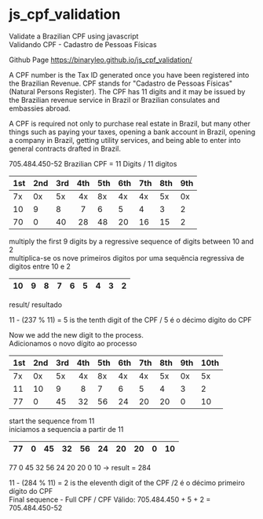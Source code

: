 # js_cpf_validation
Validate a Brazilian CPF using javascript<br/>
Validando CPF - Cadastro de Pessoas Físicas

Github Page https://binaryleo.github.io/js_cpf_validation/


A CPF number is the Tax ID generated once you have been registered into the Brazilian Revenue.
 CPF stands for "Cadastro de Pessoas Físicas" (Natural Persons Register). 
 The CPF has 11 digits and it may be issued by the Brazilian revenue service in Brazil
  or Brazilian consulates and embassies abroad.

A CPF is required not only to purchase real estate in Brazil,
 but many other things such as paying your taxes, opening a bank account in Brazil, 
  opening a company in Brazil, getting utility services, and being able to enter into general 
  contracts drafted in Brazil.


705.484.450-52 Brazilian CPF = 11 Digits / 11 digitos

|1st|2nd|3rd|4th|5th|6th|7th|8th|9th|
|---|---|---|:-:|---|---|---|---|---|
| 7x| 0x| 5x| 4x| 8x| 4x| 4x| 5x| 0x|
| 10|  9|  8|  7|  6|  5|  4|  3|  2|
| 70|  0| 40| 28| 48| 20| 16| 15|  2|

multiply the first 9 digits by a regressive sequence of digits between 10 and 2 <br/>
multiplica-se os nove primeiros digitos por uma sequência regressiva  de digitos entre 10 e 2


| 10 | 9 | 8 | 7 | 6 | 5 | 4 | 3 | 2 |
|----|---|---|:-:|---|---|---|---|---|

result/ resultado

  11 - (237 % 11) = 5 is the tenth digit of the CPF / 5 é o décimo dígito do CPF
  

  Now we add the new digit to the process.<br/>
  Adicionamos o novo dígito ao processo


|1st|2nd|3rd|4th|5th|6th|7th|8th|9th|10th|
|---|---|---|:-:|---|---|---|---|---|---|
| 7x| 0x| 5x| 4x| 8x| 4x| 4x| 5x| 0x| 5x|
| 11| 10|  9|  8|  7|  6|  5|  4|  3|  2|
| 77|  0| 45| 32| 56| 24| 20| 20|  0| 10|

start the sequence from 11<br/>
iniciamos a sequencia a partir de 11 

| 77 | 0 | 45| 32| 56| 24| 20| 20| 0 | 10|
|----|---|---|:-:|---|---|---|---|---|---|

 77 0  45 32 56 24 20 20 0 10 -> result = 284<br/>

 11 - (284 % 11) = 2 is the eleventh digit of the CPF /2 é o décimo primeiro dígito do CPF<br/>
Final sequence - Full CPF / CPF Válido:  705.484.450  +  5  + 2  =  705.484.450-52 

